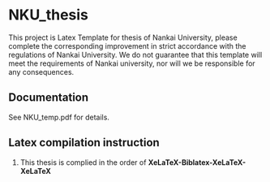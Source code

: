 # NKU_thesis
This project is Latex Template for thesis of Nankai University, please complete the corresponding improvement in strict accordance with the regulations of Nankai University. We do not guarantee that this template will meet the requirements of Nankai university, nor will we be responsible for any consequences.

## Documentation
See NKU_temp.pdf for details.

## Latex compilation instruction
1. This thesis is complied in the order of  **XeLaTeX-Biblatex-XeLaTeX-XeLaTeX**
